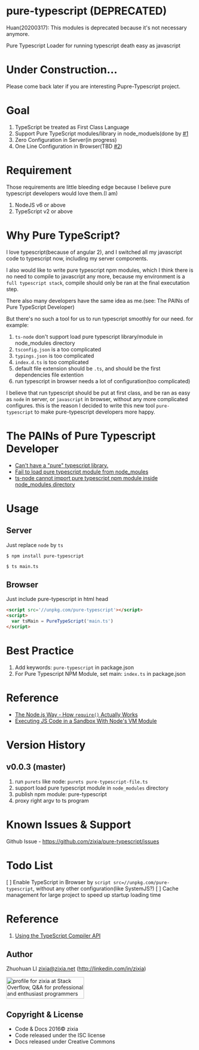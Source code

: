 # pure-typescript (DEPRECATED)

Huan(20200317): This modules is deprecated because it's not necessary anymore.

Pure Typescript Loader for running typescript death easy as javascript

# Under Construction...

Please come back later if you are interesting Pupre-Typescript project.

# Goal

1. TypeScript be treated as First Class Language 
1. Support Pure TypeScript modules/library in node_moduels(done by [#1](https://github.com/zixia/pure-typescript/issues/1)
2. Zero Configuration in Server(in progress)
2. One Line Configuration in Browser(TBD [#2](https://github.com/zixia/pure-typescript/issues/2))

# Requirement

Those requirements are little bleeding edge because I believe pure typescript developers would love them.(I am)

1. NodeJS v6 or above
1. TypeScript v2 or above 

# Why Pure TypeScript?

I love typescript(because of angular 2), and I switched all my javascript code to typescript now,
including my server components.

I also would like to write pure typescript npm modules,
which I think there is no need to compile to javascript any more,
because my environment is a `full typescript stack`,
compile should only be ran at the final executation step.

There also many developers have the same idea as me.(see: The PAINs of Pure TypeScript Developer) 

But there's no such a tool for us to run typescript smoothly for our need. for example:

1. `ts-node` don't support load pure typescript library/module in node_modules directory
2. `tsconfig.json` is a too complicated
3. `typings.json` is too complicated
4. `index.d.ts` is too complicated
5. default file extension should be `.ts`, and should be the first dependencies file extention
5. run typescript in browser needs a lot of configuration(too complicated)

I believe that run typescript should be put at first class, 
and be ran as easy as `node` in server, or `javascript` in browser,
without any more complicated configures.
this is the reason I decided to write this new tool `pure-typescript` 
to make pure-typescript developers more happy.

# The PAINs of Pure Typescript Developer

* [Can't have a "pure" typescript library.](https://github.com/Microsoft/TypeScript/issues/5225#issuecomment-147492261)
* [Fail to load pure typescript module from node_moules](https://github.com/TypeStrong/ts-node/issues/155)
* [ts-node cannot import pure typescript npm module inside node_modules directory](https://github.com/TypeStrong/ts-node/issues/158)

# Usage

## Server

Just replace `node` by `ts`

```shell
$ npm install pure-typescript

$ ts main.ts
```

## Browser

Just include pure-typescript in html head

```html
<script src='//unpkg.com/pure-typescript'></script>
<script>
  var tsMain = PureTypeScript('main.ts')
</script>
```

# Best Practice

1. Add keywords: `pure-typescript` in package.json
1. For Pure Typescript NPM Module, set main: `index.ts` in package.json

# Reference

* [The Node.js Way - How `require()` Actually Works](http://fredkschott.com/post/2014/06/require-and-the-module-system/)
* [Executing JS Code in a Sandbox With Node's VM Module](https://60devs.com/executing-js-code-with-nodes-vm-module.html)

# Version History

## v0.0.3 (master)
1. run `purets` like node: `purets pure-typescript-file.ts`
1. support load pure typescript module in `node_modules` directory
2. publish npm module: pure-typescript
1. proxy right argv to ts program

# Known Issues & Support
Github Issue - https://github.com/zixia/pure-typescript/issues

# Todo List

[ ] Enable TypeScript in Browser by `script src=//unpkg.com/pure-typescript`,
without any other configuration(like SystemJS?)
[ ] Cache management for large project to speed up startup loading time

# Reference
1. [Using the TypeScript Compiler API](https://github.com/Microsoft/TypeScript/wiki/Using-the-Compiler-API)

Author
-----------------
Zhuohuan LI <zixia@zixia.net> (http://linkedin.com/in/zixia)

<a href="http://stackoverflow.com/users/1123955/zixia">
  <img src="http://stackoverflow.com/users/flair/1123955.png" width="208" height="58" alt="profile for zixia at Stack Overflow, Q&amp;A for professional and enthusiast programmers" title="profile for zixia at Stack Overflow, Q&amp;A for professional and enthusiast programmers">
</a>

Copyright & License
-------------------
* Code & Docs 2016© zixia
* Code released under the ISC license
* Docs released under Creative Commons

[downloads-image]: http://img.shields.io/npm/dm/pure-typescript.svg?style=flat-square
[downloads-url]: https://npmjs.org/package/pure-typescript
